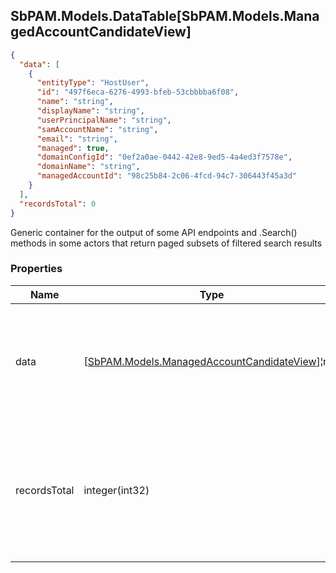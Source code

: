 
<h2 id="tocS_SbPAM.Models.DataTable[SbPAM.Models.ManagedAccountCandidateView]">SbPAM.Models.DataTable[SbPAM.Models.ManagedAccountCandidateView]</h2>

<a id="schemasbpam.models.datatable[sbpam.models.managedaccountcandidateview]"></a>
<a id="schema_SbPAM.Models.DataTable[SbPAM.Models.ManagedAccountCandidateView]"></a>
<a id="tocSsbpam.models.datatable[sbpam.models.managedaccountcandidateview]"></a>
<a id="tocssbpam.models.datatable[sbpam.models.managedaccountcandidateview]"></a>

```json
{
  "data": [
    {
      "entityType": "HostUser",
      "id": "497f6eca-6276-4993-bfeb-53cbbbba6f08",
      "name": "string",
      "displayName": "string",
      "userPrincipalName": "string",
      "samAccountName": "string",
      "email": "string",
      "managed": true,
      "domainConfigId": "0ef2a0ae-0442-42e8-9ed5-4a4ed3f7578e",
      "domainName": "string",
      "managedAccountId": "98c25b84-2c06-4fcd-94c7-306443f45a3d"
    }
  ],
  "recordsTotal": 0
}

```

Generic container for the output of some API endpoints and .Search() 
methods in some actors that return paged subsets of filtered search results

### Properties

|Name|Type|Required|Restrictions|Description|
|---|---|---|---|---|
|data|[[SbPAM.Models.ManagedAccountCandidateView](../Models/sbpam.models.managedaccountcandidateview.md)]¦null|false|none|A subset of the filtered, sorted, and paged (e.g., rows 30 - 39 of <br>589 found) search results|
|recordsTotal|integer(int32)|false|none|What is the total count of search results that .DataRows may only <br>be a paged subset of (e.g., rows 30 - 39 of 589 found)|


